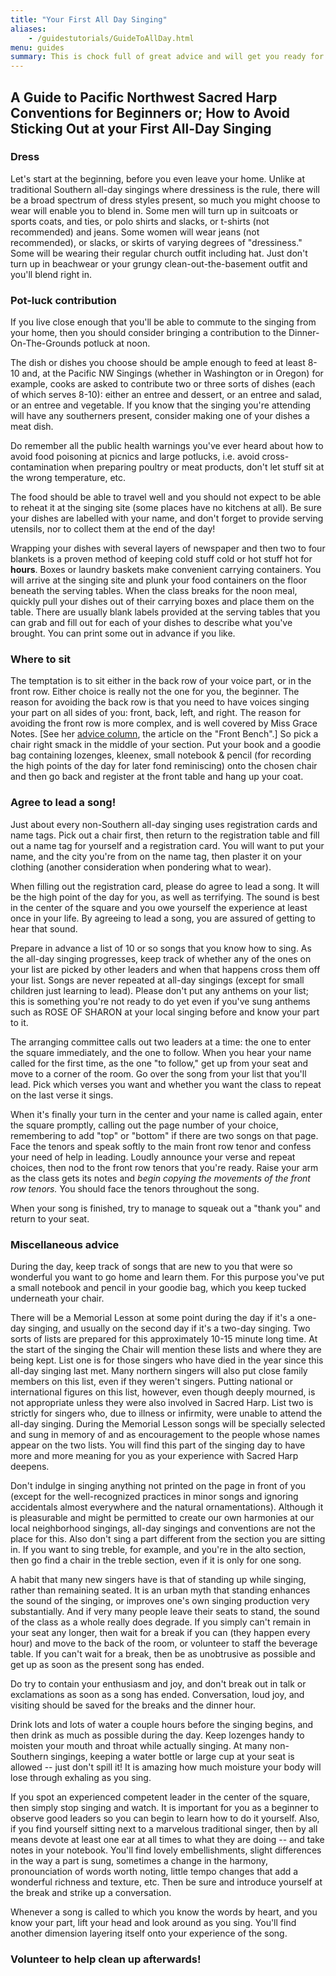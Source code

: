 ```yaml
---
title: "Your First All Day Singing"
aliases:
    - /guidestutorials/GuideToAllDay.html
menu: guides
summary: This is chock full of great advice and will get you ready for your first all-day singing. This experience can be life-altering.
---
```


## A Guide to Pacific Northwest Sacred Harp Conventions for Beginners or; How to Avoid Sticking Out at your First All-Day Singing

### Dress
Let's start at the beginning, before you even leave your home. Unlike at traditional Southern all-day singings where dressiness is the rule, there will be a broad spectrum of dress styles present, so much you might choose to wear will enable you to blend in. Some men will turn up in suitcoats or sports coats, and ties, or polo shirts and slacks, or t-shirts (not recommended) and jeans. Some women will wear jeans (not recommended), or slacks, or skirts of varying degrees of "dressiness." Some will be wearing their regular church outfit including hat. Just don't turn up in beachwear or your grungy clean-out-the-basement outfit and you'll blend right in.

### Pot-luck contribution
If you live close enough that you'll be able to commute to the singing from your home, then you should consider bringing a contribution to the Dinner-On-The-Grounds potluck at noon.

The dish or dishes you choose should be ample enough to feed at least 8-10 and, at the Pacific NW Singings (whether in Washington or in Oregon) for example, cooks are asked to contribute two or three sorts of dishes (each of which serves 8-10): either an entree and dessert, or an entree and salad, or an entree and vegetable. If you know that the singing you're attending will have any southerners present, consider making one of your  dishes a meat dish.

Do remember all the public health warnings you've ever heard about how to avoid food poisoning at picnics and large potlucks, i.e. avoid cross-contamination when preparing poultry or meat products, don't let stuff sit at the wrong temperature, etc.

The food should be able to travel well and you should not expect to be able to reheat it at the singing site (some places have no kitchens at all). Be sure your dishes are labelled with your name, and don't forget to provide serving utensils, nor to collect them at the end of the day!

Wrapping your dishes with several layers of newspaper and then two to four blankets is a proven method of keeping cold stuff cold or hot stuff hot for **hours**. Boxes or laundry baskets make convenient carrying containers. You will arrive at the singing site and plunk your food containers on the floor beneath the serving tables. When the class breaks for the noon meal, quickly pull your dishes out of their carrying boxes and place them on the table. There are usually blank labels provided at the serving tables that you can grab and fill out for each of your dishes to describe what you've brought. You can print some out in advance if you like.

### Where to sit
The temptation is to sit either in the back row of your voice part, or in the front row. Either choice is really not the one for you, the beginner. The reason for avoiding the back row is that you need to have voices singing your part on all sides of you: front, back, left, and right. The reason for avoiding the front row is more complex, and is well covered by Miss Grace Notes. [See her [advice column](/guides/missgracenotes), the article on the "Front Bench".]
So pick a chair right smack in the middle of your section. Put your book and a goodie bag containing lozenges, kleenex, small notebook & pencil (for recording the high points of the day for later fond reminiscing) onto the chosen chair and then go back and register at the front table and hang up your coat.

### Agree to lead a song!
Just about every non-Southern all-day singing uses registration cards and name tags. Pick out a chair first, then return to the registration table and fill out a name tag for yourself and a registration card. You will want to put your name, and the city you're from on the name tag, then plaster it on your clothing (another consideration when pondering what to wear).

When filling out the registration card, please do agree to lead a song. It will be the high point of the day for you, as well as terrifying. The sound is best in the center of the square and you owe yourself the experience at least once in your life. By agreeing to lead a song, you are assured of getting to hear that sound.

Prepare in advance a list of 10 or so songs that you know how to sing. As the all-day singing progresses, keep track of whether any of the ones on your list are picked by other leaders and when that happens cross them off your list. Songs are never repeated at all-day singings (except for small children just learning to lead). Please don't put any anthems on your list; this is something you're not ready to do yet even if you've sung anthems such as ROSE OF SHARON at your local singing before and know your part to it.

The arranging committee calls out two leaders at a time: the one to enter the square immediately, and the one to follow. When you hear your name called for the first time, as the one "to follow," get up from your seat and move to a corner of the room. Go over the song from your list that you'll lead. Pick which verses you want and whether you want the class to repeat on the last verse it sings.

When it's finally your turn in the center and your name is called again, enter the square promptly, calling out the page number of your choice, remembering to add "top" or "bottom" if there are two songs on that page. Face the tenors and speak softly to the main front row tenor and confess your need of help in leading. Loudly announce your verse and repeat choices, then nod to the front row tenors that you're ready. Raise your arm as the class gets its notes and *begin copying the movements of the front row tenors.* You should face the tenors throughout the song.

When your song is finished, try to manage to squeak out a "thank you" and return to your seat.

### Miscellaneous advice
During the day, keep track of songs that are new to you that were so wonderful you want to go home and learn them. For this purpose you've put a small notebook and pencil in your goodie bag, which you keep tucked underneath your chair.

There will be a Memorial Lesson at some point during the day if it's a one-day singing, and usually on the second day if it's a two-day singing. Two sorts of lists are prepared for this approximately 10-15 minute long time. At the start of the singing the Chair will mention these lists and where they are being kept. List one is for those singers who have died in the year since this all-day singing last met. Many northern singers will also put close family members on this list, even if they weren't singers. Putting national or international figures on this list, however, even though deeply mourned, is not appropriate unless they were also involved in Sacred Harp. List two is strictly for singers who, due to illness or infirmity, were unable to attend the all-day singing. During the Memorial Lesson songs will be specially selected and sung in memory of and as encouragement to the people whose names appear on the two lists. You will find this part of the singing day to have more and more meaning for you as your experience with Sacred Harp deepens.

Don't indulge in singing anything not printed on the page in front of you (except for the well-recognized practices in minor songs and ignoring accidentals almost everywhere and the natural ornamentations). Although it is pleasurable and might be permitted to create our own harmonies at our local neighborhood singings, all-day singings and conventions are not the place for this. Also don't sing a part different from the section you are sitting in. If you want to sing treble, for example, and you're in the alto section, then go find a chair in the treble section, even if it is only for one song.

A habit that many new singers have is that of standing up while singing, rather than remaining seated. It is an urban myth that standing enhances the sound of the singing, or improves one's own singing production very substantially. And if very many people leave their seats to stand, the sound of the class as a whole really does degrade. If you simply can't remain in your seat any longer, then wait for a break if you can (they happen every hour) and move to the back of the room, or volunteer to staff the beverage table. If you can't wait for a break, then be as unobtrusive as possible and get up as soon as the present song has ended.

Do try to contain your enthusiasm and joy, and don't break out in talk or exclamations as soon as a song has ended. Conversation, loud joy, and visiting should be saved for the breaks and the dinner hour.

Drink lots and lots of water a couple hours before the singing begins, and then drink as much as possible during the day. Keep lozenges handy to moisten your mouth and throat while actually singing. At many non-Southern singings, keeping a water bottle or large cup at your seat is allowed -- just don't spill it! It is amazing how much moisture your body will lose through exhaling as you sing.

If you spot an experienced competent leader in the center of the square, then simply stop singing and watch. It is important for you as a beginner to observe good leaders so you can begin to learn how to do it yourself. Also, if you find yourself sitting next to a marvelous traditional singer, then by all means devote at least one ear at all times to what they are doing -- and take notes in your notebook. You'll find lovely embellishments, slight differences in the way a part is sung, sometimes a change in the harmony, pronounciation of words worth noting, little tempo changes that add a wonderful richness and texture, etc. Then be sure and introduce yourself at the break and strike up a conversation.

Whenever a song is called to which you know the words by heart, and you know your part, lift your head and look around as you sing. You'll find another dimension layering itself onto your experience of the song.

### Volunteer to help clean up afterwards!